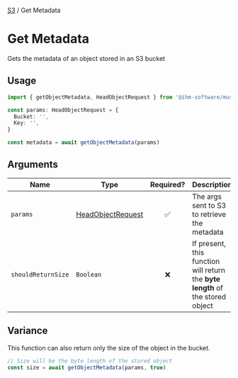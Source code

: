[S3](./README.md#wrappers) / Get Metadata

# Get Metadata

Gets the metadata of an object stored in an S3 bucket

## Usage

```ts
import { getObjectMetadata, HeadObjectRequest } from '@ihm-software/music-lab.common-aws-actions/dist/s3/get-metadata'

const params: HeadObjectRequest = {
  Bucket: '',
  Key: '',
}

const metadata = await getObjectMetadata(params)
```

## Arguments

| Name     | Type                                                                                                   | Required?          | Description |
| -------- | ------------------------------------------------------------------------------------------------------ | :------------------: | - |
| `params` | [HeadObjectRequest](https://docs.aws.amazon.com/AWSJavaScriptSDK/latest/AWS/S3.html#headObject-property) | :white_check_mark: | The args sent to S3 to retrieve the metadata |
| `shouldReturnSize` | `Boolean`                                                                                              | :x:                | If present, this function will return the **byte length** of the stored object |


## Variance

This function can also return only the size of the object in the bucket.

```ts
// Size will be the byte length of the stored object
const size = await getObjectMetadata(params, true)
```